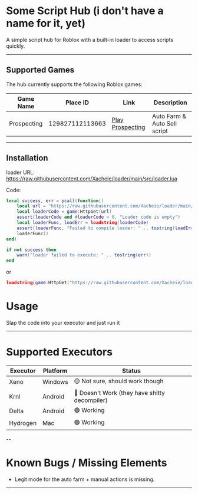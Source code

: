 # Some Script Hub (i don't have a name for it, yet)

A simple script hub for Roblox with a built-in loader to access scripts quickly.

---

## Supported Games

The hub currently supports the following Roblox games:

| Game Name   | Place ID           | Link                                                                 | Description                     |
|------------|------------------|----------------------------------------------------------------------|---------------------------------|
| Prospecting | 129827112113663  | [Play Prospecting](https://www.roblox.com/games/129827112113663/Prospecting) | Auto Farm & Auto Sell script |

---

## Installation

loader URL:
https://raw.githubusercontent.com/Xacheie/loader/main/src/loader.lua

Code:
```lua
local success, err = pcall(function()
    local url = "https://raw.githubusercontent.com/Xacheie/loader/main/src/loader.lua"
    local loaderCode = game:HttpGet(url)
    assert(loaderCode and #loaderCode > 0, "Loader code is empty")
    local loaderFunc, loadErr = loadstring(loaderCode)
    assert(loaderFunc, "Failed to compile loader: " .. tostring(loadErr))
    loaderFunc()
end)

if not success then
    warn("loader failed to execute: " .. tostring(err))
end
```

or 

```lua
loadstring(game:HttpGet("https://raw.githubusercontent.com/Xacheie/loader/main/src/loader.lua"))()
```

# Usage

Slap the code into your executor and just run it

---

# Supported Executors

| Executor   | Platform       | Status                        |
|------------|----------------|-------------------------------|
| Xeno  | Windows        | 🟡 Not sure, should work though                 |
| Krnl       | Android        | 🔴 Doesn't Work (they have shitty decompiler)                    |
| Delta   | Android            | 🟢 Working                    |
| Hydrogen   | Mac            | 🟢 Working                    |


--

# Known Bugs / Missing Elements
- Legit mode for the auto farm + manual actions is missing.


---
